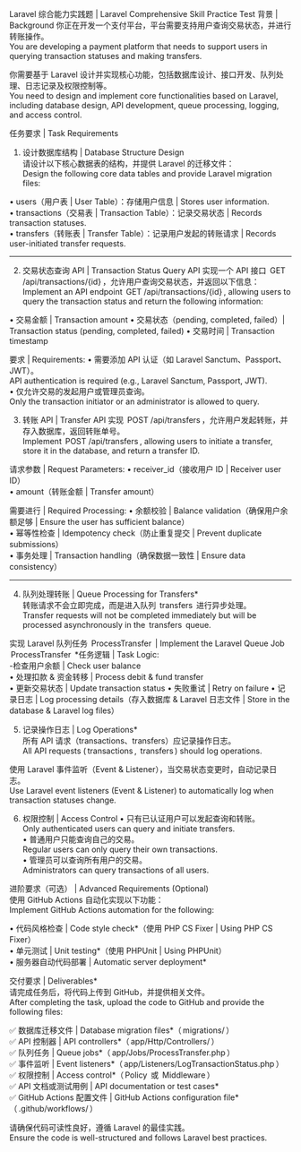 Laravel 综合能力实践题 | Laravel Comprehensive Skill Practice Test
 背景 | Background
你正在开发一个支付平台，平台需要支持用户查询交易状态，并进行转账操作。  
You are developing a payment platform that needs to support users in querying transaction statuses and making transfers.  

你需要基于 Laravel 设计并实现核心功能，包括数据库设计、接口开发、队列处理、日志记录及权限控制等。  
You need to design and implement core functionalities based on Laravel, including database design, API development, queue processing, logging, and access control.  


任务要求 | Task Requirements  

1. 设计数据库结构 | Database Structure Design  
请设计以下核心数据表的结构，并提供 Laravel 的迁移文件：  
Design the following core data tables and provide Laravel migration files:  

•⁠  ⁠users（用户表 | User Table）：存储用户信息 | Stores user information.  
•⁠  ⁠transactions（交易表 | Transaction Table）：记录交易状态 | Records transaction statuses.  
•⁠  ⁠transfers（转账表 | Transfer Table）：记录用户发起的转账请求 | Records user-initiated transfer requests.  

---

2. 交易状态查询 API | Transaction Status Query API
实现一个 API 接口 ⁠ GET /api/transactions/{id} ⁠，允许用户查询交易状态，并返回以下信息：  
Implement an API endpoint ⁠ GET /api/transactions/{id} ⁠, allowing users to query the transaction status and return the following information:  

•⁠  ⁠交易金额 | Transaction amount
•⁠  ⁠交易状态（pending, completed, failed）| Transaction status (pending, completed, failed)
•⁠  ⁠交易时间 | Transaction timestamp

要求 | Requirements:
•⁠  ⁠需要添加 API 认证（如 Laravel Sanctum、Passport、JWT）。  
  API authentication is required (e.g., Laravel Sanctum, Passport, JWT).  
•⁠  ⁠仅允许交易的发起用户或管理员查询。  
  Only the transaction initiator or an administrator is allowed to query.  

3. 转账 API | Transfer API
实现 ⁠ POST /api/transfers ⁠，允许用户发起转账，并存入数据库，返回转账单号。  
Implement ⁠ POST /api/transfers ⁠, allowing users to initiate a transfer, store it in the database, and return a transfer ID.  

请求参数 | Request Parameters:
•⁠  ⁠receiver_id（接收用户 ID | Receiver user ID）  
•⁠  ⁠amount（转账金额 | Transfer amount）  

需要进行 | Required Processing:
•⁠  ⁠余额校验 | Balance validation（确保用户余额足够 | Ensure the user has sufficient balance）  
•⁠  ⁠幂等性检查 | Idempotency check（防止重复提交 | Prevent duplicate submissions）  
•⁠  ⁠事务处理 | Transaction handling（确保数据一致性 | Ensure data consistency）  

---

4. 队列处理转账 | Queue Processing for Transfers*  
转账请求不会立即完成，而是进入队列 ⁠ transfers ⁠ 进行异步处理。  
Transfer requests will not be completed immediately but will be processed asynchronously in the ⁠ transfers ⁠ queue.  

实现 Laravel 队列任务 ⁠ ProcessTransfer ⁠ | Implement the Laravel Queue Job ⁠ ProcessTransfer ⁠
*任务逻辑 | Task Logic:  
-检查用户余额 | Check user balance  
•⁠  ⁠处理扣款 & 资金转移 | Process debit & fund transfer  
•⁠  ⁠更新交易状态 | Update transaction status 
•⁠  ⁠失败重试 | Retry on failure 
•⁠  ⁠记录日志 | Log processing details（存入数据库 & Laravel 日志文件 | Store in the database & Laravel log files）  


5. 记录操作日志 | Log Operations*  
所有 API 请求（transactions、transfers）应记录操作日志。  
All API requests (⁠ transactions ⁠, ⁠ transfers ⁠) should log operations.  

使用 Laravel 事件监听（Event & Listener），当交易状态变更时，自动记录日志。  
Use Laravel event listeners (Event & Listener) to automatically log when transaction statuses change.  

6. 权限控制 | Access Control
•⁠  ⁠只有已认证用户可以发起查询和转账。  
  Only authenticated users can query and initiate transfers.  
•⁠  ⁠普通用户只能查询自己的交易。  
  Regular users can only query their own transactions.  
•⁠  ⁠管理员可以查询所有用户的交易。  
  Administrators can query transactions of all users.  

进阶要求（可选） | Advanced Requirements (Optional)  
使用 GitHub Actions 自动化实现以下功能：  
Implement GitHub Actions automation for the following:  

•⁠  ⁠代码风格检查 | Code style check*（使用 PHP CS Fixer | Using PHP CS Fixer）  
•⁠  ⁠单元测试 | Unit testing*（使用 PHPUnit | Using PHPUnit）  
•⁠  ⁠服务器自动代码部署 | Automatic server deployment*  

交付要求 | Deliverables*  
请完成任务后，将代码上传到 GitHub，并提供相关文件。  
After completing the task, upload the code to GitHub and provide the following files:  

✅ 数据库迁移文件 | Database migration files*（⁠ migrations/ ⁠）  
✅ API 控制器 | API controllers*（⁠ app/Http/Controllers/ ⁠）  
✅ 队列任务 | Queue jobs*（⁠ app/Jobs/ProcessTransfer.php ⁠）  
✅ 事件监听 | Event listeners*（⁠ app/Listeners/LogTransactionStatus.php ⁠）  
✅ 权限控制 | Access control*（⁠ Policy ⁠ 或 ⁠ Middleware ⁠）  
✅ API 文档或测试用例 | API documentation or test cases*  
✅ GitHub Actions 配置文件 | GitHub Actions configuration file*（⁠ .github/workflows/ ⁠）  

请确保代码可读性良好，遵循 Laravel 的最佳实践。  
Ensure the code is well-structured and follows Laravel best practices.